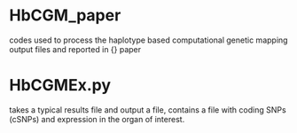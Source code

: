 # HbCGM_paper
codes used to process the haplotype based computational genetic mapping output files and reported in {} paper

# HbCGMEx.py
takes a typical results file and output a file, contains a file with coding SNPs (cSNPs) and expression in the organ of interest. 
